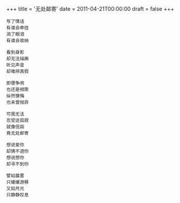 +++
title = '无处邮寄'
date = 2011-04-21T00:00:00
draft = false
+++

```text
写了情话
有谁会牵挂
淌了眼泪
有谁会收纳

看到身影
却无法描画
听见声音
却难辨真假

即便争闹
也还是相聚
纵然懊悔
也未曾抛弃

可我无法
忍受这孤寂
就像信函
竟无处邮寄

想说爱你
却猜不透你
想说想你
却寻不到你

譬如晨雾
只缓缓游移
又如月光
只静静叹息
```
